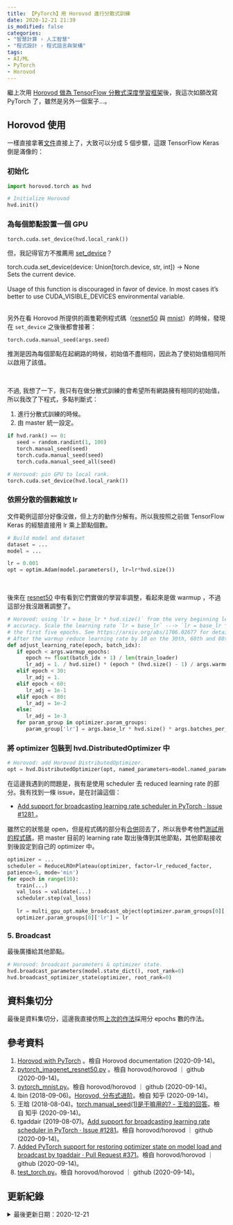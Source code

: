 ```yaml
---
title: 【PyTorch】用 Horovod 進行分散式訓練
date: 2020-12-21 21:39
is_modified: false
categories:
- "智慧計算 › 人工智慧"
- "程式設計 › 程式語言與架構"
tags:
- AI/ML
- PyTorch
- Horovod
--- 
```


繼上次用 [Horovod 做為 TensorFlow 分散式深度學習框架](/Distributed-Training-with-Horovod-for-TensorFlow-Keras)後，我這次如願改寫 PyTorch 了，雖然是另外一個案子...。

<!--more-->


## Horovod 使用
一樣直接拿著[文件](https://horovod.readthedocs.io/en/stable/pytorch.html#horovod-with-pytorch)直接上了，大致可以分成 5 個步驟，這跟 TensorFlow Keras 倒是滿像的：


### 初始化
```python
import horovod.torch as hvd

# Initialize Horovod
hvd.init()
```


### 為每個節點設置一個 GPU
```python
torch.cuda.set_device(hvd.local_rank())
```

但，我記得官方不推薦用 [set_device](https://pytorch.org/docs/stable/cuda.html)？

<div class="alert info"> 
<div class="head">torch.cuda.set_device(device: Union[torch.device, str, int]) → None</div>
Sets the current device.  <br>
<br>
Usage of this function is discouraged in favor of device. In most cases it’s better to use CUDA_VISIBLE_DEVICES environmental variable.
</div>
<br class="big">

另外在看 Horovod 所提供的兩隻範例程式碼（[resnet50](https://github.com/horovod/horovod/blob/master/examples/pytorch/pytorch_imagenet_resnet50.py) 與 [mnist](https://github.com/horovod/horovod/blob/master/examples/pytorch/pytorch_mnist.py)）的時候，發現在 `set_device` 之後後都會接著：

```
torch.cuda.manual_seed(args.seed)
```

推測是因為每個節點在起網路的時候，初始值不盡相同，因此為了使初始值相同所以啟用了該值。

<br class="big">

不過, 我想了一下，我只有在做分散式訓練的會希望所有網路擁有相同的初始值，所以我改了下程式，多點判斷式：  
1. 進行分散式訓練的時候。
2. 由 master 統一設定。

```python
if hvd.rank() == 0:
   seed = random.randint(1, 100)
   torch.manual_seed(seed)
   torch.cuda.manual_seed(seed)
   torch.cuda.manual_seed_all(seed)

# Horovod: pin GPU to local rank.
torch.cuda.set_device(hvd.local_rank())
```     


### 依照分散的個數縮放 lr 
文件範例這部分好像沒做，但上方的動作分解有。所以我按照之前做 TensorFlow Keras 的經驗直接用 lr 乘上節點個數。

```python
# Build model and dataset
dataset = ...
model = ...

lr = 0.001
opt = optim.Adam(model.parameters(), lr=lr*hvd.size())
```

<br class="big">

後來在 [resnet50](https://github.com/horovod/horovod/blob/master/examples/pytorch/pytorch_imagenet_resnet50.py) 中有看到它們實做的學習率調整，看起來是做 warmup ，不過這部分我沒跟著調整了。

```python
# Horovod: using `lr = base_lr * hvd.size()` from the very beginning leads to worse final
# accuracy. Scale the learning rate `lr = base_lr` ---> `lr = base_lr * hvd.size()` during
# the first five epochs. See https://arxiv.org/abs/1706.02677 for details.
# After the warmup reduce learning rate by 10 on the 30th, 60th and 80th epochs.
def adjust_learning_rate(epoch, batch_idx):
   if epoch < args.warmup_epochs:
      epoch += float(batch_idx + 1) / len(train_loader)
      lr_adj = 1. / hvd.size() * (epoch * (hvd.size() - 1) / args.warmup_epochs + 1)
   elif epoch < 30:
      lr_adj = 1.
   elif epoch < 60:
      lr_adj = 1e-1
   elif epoch < 80:
      lr_adj = 1e-2
   else:
      lr_adj = 1e-3
   for param_group in optimizer.param_groups:
      param_group['lr'] = args.base_lr * hvd.size() * args.batches_per_allreduce * lr_adj
```


### 將 optimizer 包裝到 hvd.DistributedOptimizer 中
```python
# Horovod: add Horovod DistributedOptimizer.
opt = hvd.DistributedOptimizer(opt, named_parameters=model.named_parameters())
```

在這邊我遇到的問題是，我有是使用 scheduler 去 reduced learning rate 的部分。我有找到一條  issue，是在討論這個：
- [Add support for broadcasting learning rate scheduler in PyTorch · Issue #1281 ](https://github.com/horovod/horovod/issues/1281)。

雖然它的狀態是 open，但是程式碼的部分有[合併](https://github.com/horovod/horovod/pull/371/files#diff-b134e260de34b7f653af3c43e362f305L124)回去了，所以我參考他們[測試用的程式碼](https://github.com/horovod/horovod/blob/e4554de96100f5a0e8686cd41cf99a6fe8a71e62/test/test_torch.py#L1506)，把 master 目前的 learning rate 取出後傳到其他節點，其他節點接收到後設定到自己的 optimizer 中。

```python
optimizer = ...
scheduler = ReduceLROnPlateau(optimizer, factor=lr_reduced_factor,
patience=5, mode='min')
for epoch in range(10):
   train(...)
   val_loss = validate(...)
   scheduler.step(val_loss)
   
   lr = multi_gpu_opt.make_broadcast_object(optimizer.param_groups[0]['lr'])
   optimizer.param_groups[0]['lr'] = lr
```


### 5. Broadcast
最後廣播給其他節點。

```python
# Horovod: broadcast parameters & optimizer state.
hvd.broadcast_parameters(model.state_dict(), root_rank=0)
hvd.broadcast_optimizer_state(optimizer, root_rank=0)
```



## 資料集切分

最後是資料集切分，這邊我直接仿照[上次的作法](/Distributed-Training-with-Horovod-for-TensorFlow-Keras)採用分 epochs 數的作法。



## 參考資料 
1. [Horovod with PyTorch](https://horovod.readthedocs.io/en/stable/pytorch.html#horovod-with-pytorch) 。檢自 Horovod documentation (2020-09-14)。
2. [pytorch_imagenet_resnet50.py](https://github.com/horovod/horovod/blob/master/examples/pytorch_imagenet_resnet50.py) 。檢自 horovod/horovod ｜ github (2020-09-14)。
3. [pytorch_mnist.py](https://github.com/horovod/horovod/blob/master/examples/pytorch_mnist.py)。檢自 horovod/horovod ｜ github (2020-09-14)。
4. lbin (2018-09-06)。[Horovod, 分布式进阶](https://github.com/horovod/horovod/blob/master/examples/pytorch_mnist.py)。檢自 知乎 (2020-09-14)。
5. 王晗 (2018-08-04)。[torch.manual_seed(1)是干嘛用的? - 王晗的回答](https://www.zhihu.com/question/288350769/answer/460171615)。檢自 知乎 (2020-09-14)。
6. tgaddair (2019-08-07)。[Add support for broadcasting learning rate scheduler in PyTorch · Issue #1281](https://github.com/horovod/horovod/issues/1281)。檢自 horovod/horovod ｜ github (2020-09-14)。
7. [Added PyTorch support for restoring optimizer state on model load and broadcast by tgaddair · Pull Request #371](https://github.com/horovod/horovod/pull/371/files#diff-b134e260de34b7f653af3c43e362f305L124)。檢自 horovod/horovod ｜ github (2020-09-14)。
8. [test_torch.py](https://github.com/horovod/horovod/blob/e4554de96100f5a0e8686cd41cf99a6fe8a71e62/test/test_torch.py)。檢自 horovod/horovod ｜ github (2020-09-14)。
 


## 更新紀錄
<details class="update_stamp">
  <summary>最後更新日期：2020-12-21</summary>
  <ul>
    <li>2020-12-21 發布</li>
    <li>2020-09-14 完稿</li>
    <li>2020-09-10 起稿</li>
  </ul>
</details>